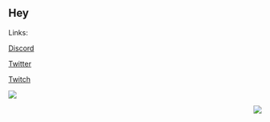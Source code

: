 <h2>Hey</h2>
<p>Links:</p>
<a href="https://discord.pvptraining.eu">Discord</a>
<p></p>
<a href="https://twitter.com/spotifynutzer">Twitter</a>
<p></p>
<a href="https://twitch.tv/daaneben">Twitch</a>

<p align=left>
    <img src="https://github-readme-stats.vercel.app/api?username=SpotifyNutzeer&show_icons=true&theme=react"</img>
</p>
<p align=right>
    <img src="https://github-readme-stats.vercel.app/api/top-langs/?username=SpotifyNutzeer&langs_count=8&theme=react"</img>
</p>

